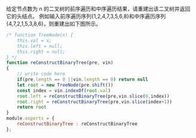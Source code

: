 给定节点数为 n 的二叉树的前序遍历和中序遍历结果，请重建出该二叉树并返回它的头结点。
例如输入前序遍历序列{1,2,4,7,3,5,6,8}和中序遍历序列{4,7,2,1,5,3,8,6}，则重建出如下图所示。
```js
/* function TreeNode(x) {
    this.val = x;
    this.left = null;
    this.right = null;
} */
function reConstructBinaryTree(pre, vin)
{
    // write code here
    if(pre.length == 0 ||vin.length == 0) return null
    let root = new TreeNode(pre.shift())
    const index = vin.indexOf(root.val)
    root.left = reConstructBinaryTree(pre,vin.slice(0,index))
    root.right = reConstructBinaryTree(pre,vin.slice(index+1))
    return root
}
module.exports = {
    reConstructBinaryTree : reConstructBinaryTree
};
```
